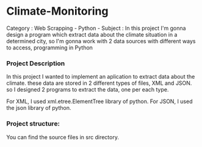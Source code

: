 # Climate-Monitoring
Category : Web Scrapping - Python - Subject : In this project I'm gonna design a program which extract data about the climate 
situation in a determined city, so I'm gonna work with 2 data sources with different ways to access, programming in Python

### Project Description
In this project I wanted to implement an aplication to extract data about the climate. these data are stored in 2 different types of 
files, XML and JSON. so I designed 2 programs to extract the data, one per each type.

For XML, I used xml.etree.ElementTree library of python.
For JSON, I used the json library of python.

### Project structure:
You can find the source files in src directory.

